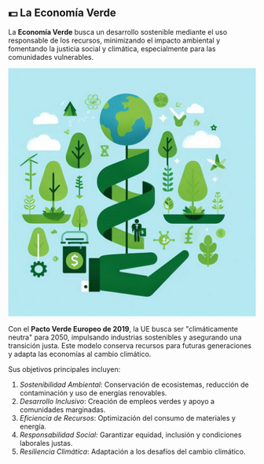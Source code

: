 ## 💵 La Economía Verde

La **Economía Verde** busca un desarrollo sostenible mediante el uso responsable de los recursos, minimizando el impacto ambiental y fomentando la justicia social y climática, especialmente para las comunidades vulnerables.

![verde](img/verde_simple.png)

Con el **Pacto Verde Europeo de 2019**, la UE busca ser "climáticamente neutra" para 2050, impulsando industrias sostenibles y asegurando una transición justa. Este modelo conserva recursos para futuras generaciones y adapta las economías al cambio climático. 

Sus objetivos principales incluyen:
1. *Sostenibilidad Ambiental*: Conservación de ecosistemas, reducción de contaminación y uso de energías renovables.
2. *Desarrollo Inclusivo*: Creación de empleos verdes y apoyo a comunidades marginadas.
3. *Eficiencia de Recursos*: Optimización del consumo de materiales y energía.
4. *Responsabilidad Social*: Garantizar equidad, inclusión y condiciones laborales justas.
5. *Resiliencia Climática*: Adaptación a los desafíos del cambio climático.

